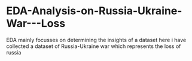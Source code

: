 # EDA-Analysis-on-Russia-Ukraine-War---Loss
 EDA mainly focusses on determining the insights of a dataset here i have collected a dataset of Russia-Ukraine war which represents the loss of russia 
